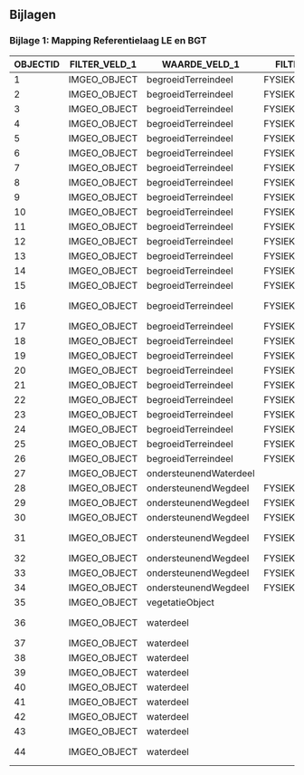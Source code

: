 ## Bijlagen

### Bijlage 1: Mapping Referentielaag LE en BGT

| OBJECTID | FILTER_VELD_1 | WAARDE_VELD_1          | FILTER_VELD_2   | WAARDE_VELD_2                           | FILTER_VELD_3 | WAARDE_VELD_3                       | FILTER_VELD_4 | WAARDE_VELD_4 | VELD_NIEUW    | WAARDE_NIEUW |
|----------|---------------|------------------------|-----------------|-----------------------------------------|---------------|-------------------------------------|---------------|---------------|---------------|--------------|
| 1        | IMGEO_OBJECT  | begroeidTerreindeel    | FYSIEKVOORKOMEN | bouwland:akkerbouw                      |               |                                     |               |               | CLASSIFICATIE | Landbouw     |
| 2        | IMGEO_OBJECT  | begroeidTerreindeel    | FYSIEKVOORKOMEN | bouwland:bollenteelt                    |               |                                     |               |               | CLASSIFICATIE | Landbouw     |
| 3        | IMGEO_OBJECT  | begroeidTerreindeel    | FYSIEKVOORKOMEN | bouwland:braakliggend                   |               |                                     |               |               | CLASSIFICATIE | Landbouw     |
| 4        | IMGEO_OBJECT  | begroeidTerreindeel    | FYSIEKVOORKOMEN | bouwland:vollegrondsteelt               |               |                                     |               |               | CLASSIFICATIE | Landbouw     |
| 5        | IMGEO_OBJECT  | begroeidTerreindeel    | FYSIEKVOORKOMEN | fruitteelt                              |               |                                     |               |               | CLASSIFICATIE | Hout         |
| 6        | IMGEO_OBJECT  | begroeidTerreindeel    | FYSIEKVOORKOMEN | fruitteelt:hoogstam boomgaarden         |               |                                     |               |               | CLASSIFICATIE | Hout         |
| 7        | IMGEO_OBJECT  | begroeidTerreindeel    | FYSIEKVOORKOMEN | fruitteelt:klein fruit                  |               |                                     |               |               | CLASSIFICATIE | Hout         |
| 8        | IMGEO_OBJECT  | begroeidTerreindeel    | FYSIEKVOORKOMEN | fruitteelt:laagstam boomgaarden         |               |                                     |               |               | CLASSIFICATIE | Hout         |
| 9        | IMGEO_OBJECT  | begroeidTerreindeel    | FYSIEKVOORKOMEN | fruitteelt:wijngaarden                  |               |                                     |               |               | CLASSIFICATIE | Hout         |
| 10       | IMGEO_OBJECT  | begroeidTerreindeel    | FYSIEKVOORKOMEN | gemengd bos                             |               |                                     |               |               | CLASSIFICATIE | Hout         |
| 11       | IMGEO_OBJECT  | begroeidTerreindeel    | FYSIEKVOORKOMEN | grasland agrarisch                      |               |                                     |               |               | CLASSIFICATIE | Landbouw     |
| 12       | IMGEO_OBJECT  | begroeidTerreindeel    | FYSIEKVOORKOMEN | grasland overig                         |               |                                     |               |               | CLASSIFICATIE | Overig       |
| 13       | IMGEO_OBJECT  | begroeidTerreindeel    | FYSIEKVOORKOMEN | groenvoorziening                        |               |                                     |               |               | CLASSIFICATIE | Overig       |
| 14       | IMGEO_OBJECT  | begroeidTerreindeel    | FYSIEKVOORKOMEN | groenvoorziening:bodembedekkers         |               |                                     |               |               | CLASSIFICATIE | Overig       |
| 15       | IMGEO_OBJECT  | begroeidTerreindeel    | FYSIEKVOORKOMEN | groenvoorziening:bosplantsoen           |               |                                     |               |               | CLASSIFICATIE | Hout         |
| 16       | IMGEO_OBJECT  | begroeidTerreindeel    | FYSIEKVOORKOMEN | groenvoorziening:gras- en kruidachtigen |               |                                     |               |               | CLASSIFICATIE | Overig       |
| 17       | IMGEO_OBJECT  | begroeidTerreindeel    | FYSIEKVOORKOMEN | groenvoorziening:heesters               |               |                                     |               |               | CLASSIFICATIE | Hout         |
| 18       | IMGEO_OBJECT  | begroeidTerreindeel    | FYSIEKVOORKOMEN | groenvoorziening:planten                |               |                                     |               |               | CLASSIFICATIE | Overig       |
| 19       | IMGEO_OBJECT  | begroeidTerreindeel    | FYSIEKVOORKOMEN | groenvoorziening:struikrozen            |               |                                     |               |               | CLASSIFICATIE | Hout         |
| 20       | IMGEO_OBJECT  | begroeidTerreindeel    | FYSIEKVOORKOMEN | houtwal                                 |               |                                     |               |               | CLASSIFICATIE | Hout         |
| 21       | IMGEO_OBJECT  | begroeidTerreindeel    | FYSIEKVOORKOMEN | loofbos                                 |               |                                     |               |               | CLASSIFICATIE | Hout         |
| 22       | IMGEO_OBJECT  | begroeidTerreindeel    | FYSIEKVOORKOMEN | loofbos:griend en hakhout               |               |                                     |               |               | CLASSIFICATIE | Hout         |
| 23       | IMGEO_OBJECT  | begroeidTerreindeel    | FYSIEKVOORKOMEN | moeras                                  |               |                                     |               |               | CLASSIFICATIE | Water        |
| 24       | IMGEO_OBJECT  | begroeidTerreindeel    | FYSIEKVOORKOMEN | naaldbos                                |               |                                     |               |               | CLASSIFICATIE | Hout         |
| 25       | IMGEO_OBJECT  | begroeidTerreindeel    | FYSIEKVOORKOMEN | rietland                                |               |                                     |               |               | CLASSIFICATIE | Overig       |
| 26       | IMGEO_OBJECT  | begroeidTerreindeel    | FYSIEKVOORKOMEN | struiken                                |               |                                     |               |               | CLASSIFICATIE | Hout         |
| 27       | IMGEO_OBJECT  | ondersteunendWaterdeel |                 |                                         |               | oever, slootkant                    |               |               | CLASSIFICATIE | Water        |
| 28       | IMGEO_OBJECT  | ondersteunendWegdeel   | FYSIEKVOORKOMEN | groenvoorziening                        |               |                                     | FUNCTIE       | berm          | CLASSIFICATIE | Overig       |
| 29       | IMGEO_OBJECT  | ondersteunendWegdeel   | FYSIEKVOORKOMEN | groenvoorziening:bodembedekkers         |               |                                     | FUNCTIE       | berm          | CLASSIFICATIE | Overig       |
| 30       | IMGEO_OBJECT  | ondersteunendWegdeel   | FYSIEKVOORKOMEN | groenvoorziening:bosplantsoen           |               |                                     | FUNCTIE       | berm          | CLASSIFICATIE | Hout         |
| 31       | IMGEO_OBJECT  | ondersteunendWegdeel   | FYSIEKVOORKOMEN | groenvoorziening:gras- en kruidachtigen |               |                                     | FUNCTIE       | berm          | CLASSIFICATIE | Overig       |
| 32       | IMGEO_OBJECT  | ondersteunendWegdeel   | FYSIEKVOORKOMEN | groenvoorziening:heesters               |               |                                     | FUNCTIE       | berm          | CLASSIFICATIE | Hout         |
| 33       | IMGEO_OBJECT  | ondersteunendWegdeel   | FYSIEKVOORKOMEN | groenvoorziening:planten                |               |                                     | FUNCTIE       | berm          | CLASSIFICATIE | Overig       |
| 34       | IMGEO_OBJECT  | ondersteunendWegdeel   | FYSIEKVOORKOMEN | groenvoorziening:struikrozen            |               |                                     | FUNCTIE       | berm          | CLASSIFICATIE | Hout         |
| 35       | IMGEO_OBJECT  | vegetatieObject        |                 |                                         |               | niet-bgt:haag                       |               |               | CLASSIFICATIE | Hout         |
| 36       | IMGEO_OBJECT  | waterdeel              |                 |                                         |               | greppel, droge sloot                |               |               | CLASSIFICATIE | Water        |
| 37       | IMGEO_OBJECT  | waterdeel              |                 |                                         |               | waterloop                           |               |               | CLASSIFICATIE | Water        |
| 38       | IMGEO_OBJECT  | waterdeel              |                 |                                         |               | waterloop:beek                      |               |               | CLASSIFICATIE | Water        |
| 39       | IMGEO_OBJECT  | waterdeel              |                 |                                         |               | waterloop:bron                      |               |               | CLASSIFICATIE | Water        |
| 40       | IMGEO_OBJECT  | waterdeel              |                 |                                         |               | waterloop:kanaal                    |               |               | CLASSIFICATIE | Water        |
| 41       | IMGEO_OBJECT  | waterdeel              |                 |                                         |               | waterloop:rivier                    |               |               | CLASSIFICATIE | Water        |
| 42       | IMGEO_OBJECT  | waterdeel              |                 |                                         |               | waterloop:sloot                     |               |               | CLASSIFICATIE | Water        |
| 43       | IMGEO_OBJECT  | waterdeel              |                 |                                         |               | watervlakte                         |               |               | CLASSIFICATIE | Water        |
| 44       | IMGEO_OBJECT  | waterdeel              |                 |                                         |               | watervlakte:meer, plas, ven, vijver |               |               | CLASSIFICATIE | Water        |

